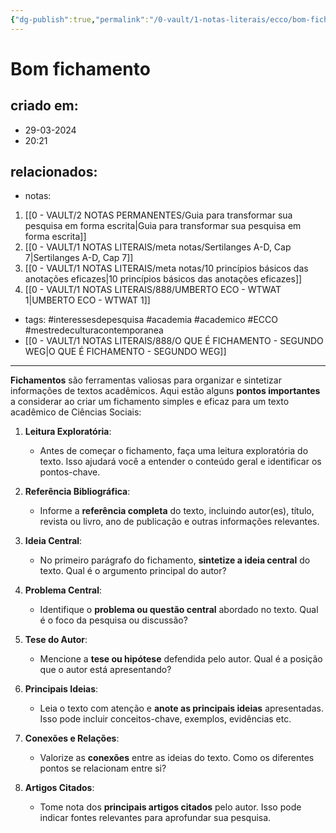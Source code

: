 ```yaml
---
{"dg-publish":true,"permalink":"/0-vault/1-notas-literais/ecco/bom-fichamento/","tags":["interessesdepesquisa","academia","academico","ECCO","mestredeculturacontemporanea"],"dgHomeLink":true,"dgShowLocalGraph":true,"dgShowFileTree":true,"dgEnableSearch":true}
---
```


# Bom fichamento

## criado em: 
- 29-03-2024
- 20:21
## relacionados:
- notas:
1. [[0 - VAULT/2 NOTAS PERMANENTES/Guia para transformar sua pesquisa em forma escrita\|Guia para transformar sua pesquisa em forma escrita]]
2. [[0 - VAULT/1 NOTAS LITERAIS/meta notas/Sertilanges A-D, Cap 7\|Sertilanges A-D, Cap 7]]
3. [[0 - VAULT/1 NOTAS LITERAIS/meta notas/10 princípios básicos das anotações eficazes\|10 princípios básicos das anotações eficazes]]
4. [[0 - VAULT/1 NOTAS LITERAIS/888/UMBERTO ECO - WTWAT 1\|UMBERTO ECO - WTWAT 1]]
- tags: #interessesdepesquisa #academia #academico #ECCO #mestredeculturacontemporanea 
- [[0 - VAULT/1 NOTAS LITERAIS/888/O QUE É FICHAMENTO - SEGUNDO WEG\|O QUE É FICHAMENTO - SEGUNDO WEG]]
---
**Fichamentos** são ferramentas valiosas para organizar e sintetizar informações de textos acadêmicos. Aqui estão alguns **pontos importantes** a  considerar ao criar um fichamento simples e eficaz para um texto acadêmico de Ciências Sociais:

1. **Leitura Exploratória**:
    
    - Antes de começar o fichamento, faça uma leitura exploratória do texto. Isso ajudará você a entender o conteúdo geral e identificar os pontos-chave.
2. **Referência Bibliográfica**:
    
    - Informe a **referência completa** do texto, incluindo autor(es), título, revista ou livro, ano de publicação e outras informações relevantes.
3. **Ideia Central**:
    
    - No primeiro parágrafo do fichamento, **sintetize a ideia central** do texto. Qual é o argumento principal do autor?
4. **Problema Central**:
    
    - Identifique o **problema ou questão central** abordado no texto. Qual é o foco da pesquisa ou discussão?
5. **Tese do Autor**:
    
    - Mencione a **tese ou hipótese** defendida pelo autor. Qual é a posição que o autor está apresentando?
6. **Principais Ideias**:
    
    - Leia o texto com atenção e **anote as principais ideias** apresentadas. Isso pode incluir conceitos-chave, exemplos, evidências etc.
7. **Conexões e Relações**:
    
    - Valorize as **conexões** entre as ideias do texto. Como os diferentes pontos se relacionam entre si?
8. **Artigos Citados**:
    
    - Tome nota dos **principais artigos citados** pelo autor. Isso pode indicar fontes relevantes para aprofundar sua pesquisa.

